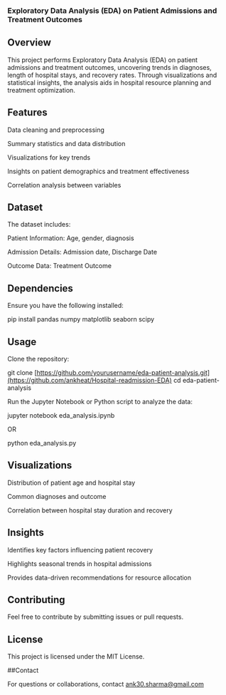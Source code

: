 ### Exploratory Data Analysis (EDA) on Patient Admissions and Treatment Outcomes

## Overview

This project performs Exploratory Data Analysis (EDA) on patient admissions and treatment outcomes, uncovering trends in diagnoses, length of hospital stays, and recovery rates. Through visualizations and statistical insights, the analysis aids in hospital resource planning and treatment optimization.

## Features

Data cleaning and preprocessing

Summary statistics and data distribution

Visualizations for key trends

Insights on patient demographics and treatment effectiveness

Correlation analysis between variables

## Dataset

The dataset includes:

Patient Information: Age, gender, diagnosis

Admission Details: Admission date, Discharge Date

Outcome Data: Treatment Outcome

## Dependencies

Ensure you have the following installed:

pip install pandas numpy matplotlib seaborn scipy

## Usage

Clone the repository:

git clone [https://github.com/yourusername/eda-patient-analysis.git](https://github.com/ankheat/Hospital-readmission-EDA)
cd eda-patient-analysis

Run the Jupyter Notebook or Python script to analyze the data:

jupyter notebook eda_analysis.ipynb

OR

python eda_analysis.py

## Visualizations

Distribution of patient age and hospital stay

Common diagnoses and outcome

Correlation between hospital stay duration and recovery

## Insights

Identifies key factors influencing patient recovery

Highlights seasonal trends in hospital admissions

Provides data-driven recommendations for resource allocation

## Contributing

Feel free to contribute by submitting issues or pull requests.

## License

This project is licensed under the MIT License.

##Contact

For questions or collaborations, contact ank30.sharma@gmail.com 


